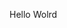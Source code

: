 Hello Wolrd


























































































































































































































































































































































































































































































































































































































































































































































































































































































































































































































































































































































































































































































































































































































































































































































































































































































































































































































































































































































































































































































































































































































































































































































































































































































































































































































































































































































































































































































































































































































































































































